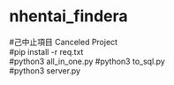 # nhentai_findera<br/>
#己中止項目 Canceled Project<br/>
#pip install -r req.txt<br/>
#python3 all_in_one.py
#python3 to_sql.py<br/>
#python3 server.py<br/>
